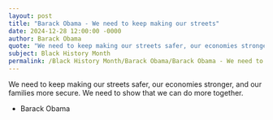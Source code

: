 ```yaml
---
layout: post
title: "Barack Obama - We need to keep making our streets"
date: 2024-12-28 12:00:00 -0000
author: Barack Obama
quote: "We need to keep making our streets safer, our economies stronger, and our families more secure. We need to show that we can do more together."
subject: Black History Month
permalink: /Black History Month/Barack Obama/Barack Obama - We need to keep making our streets
---
```


We need to keep making our streets safer, our economies stronger, and our families more secure. We need to show that we can do more together.

- Barack Obama

